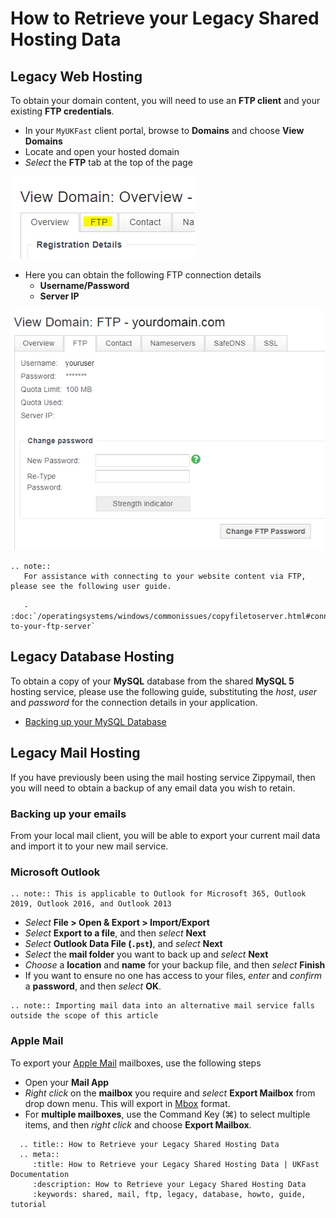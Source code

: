 # How to Retrieve your Legacy Shared Hosting Data

## Legacy Web Hosting

To obtain your domain content, you will need to use an **FTP client** and your existing **FTP credentials**.

- In your `MyUKFast` client portal, browse to **Domains** and choose **View Domains**
- Locate and open your hosted domain
- *Select* the **FTP** tab at the top of the page

![FTP Tab](files/hosting_ftp1.PNG)

- Here you can obtain the following FTP connection details
  - **Username/Password**
  - **Server IP**

![FTP Tab](files/hosting_ftp_credentials.jpg)

```eval_rst
.. note::
   For assistance with connecting to your website content via FTP, please see the following user guide.
   
   - :doc:`/operatingsystems/windows/commonissues/copyfiletoserver.html#connecting-to-your-ftp-server`
```

## Legacy Database Hosting

To obtain a copy of your **MySQL** database from the shared **MySQL 5** hosting service, please use the following guide, substituting the *host*, *user* and *password* for the connection details in your application.

- [Backing up your MySQL Database](/operatingsystems/linux/mysql/backups.html#useful-options)


## Legacy Mail Hosting

If you have previously been using the mail hosting service Zippymail, then you will need to obtain a backup of any email data you wish to retain.

### Backing up your emails

From your local mail client, you will be able to export your current mail data and import it to your new mail service.

### Microsoft Outlook

```eval_rst
.. note:: This is applicable to Outlook for Microsoft 365, Outlook 2019, Outlook 2016, and Outlook 2013
```

- *Select* **File > Open & Export > Import/Export**
- *Select* **Export to a file**, and then *select* **Next**
- *Select* **Outlook Data File (`.pst`)**, and *select* **Next**
- *Select* the **mail folder** you want to back up and *select* **Next**
- *Choose* a **location** and **name** for your backup file, and then *select* **Finish**
- If you want to ensure no one has access to your files, *enter* and *confirm* a **password**, and then *select* **OK**.


```eval_rst
.. note:: Importing mail data into an alternative mail service falls outside the scope of this article
```

### Apple Mail

To export your [Apple Mail](https://en.wikipedia.org/wiki/Apple_Mail) mailboxes, use the following steps

- Open your **Mail App**
- *Right click* on the **mailbox** you require and *select* **Export Mailbox** from drop down menu. This will export in [Mbox](https://en.wikipedia.org/wiki/Mbox) format.
- For **multiple mailboxes**, use the Command Key (⌘) to select multiple items, and then *right click* and choose **Export Mailbox**.

```eval_rst
  .. title:: How to Retrieve your Legacy Shared Hosting Data
  .. meta::
     :title: How to Retrieve your Legacy Shared Hosting Data | UKFast Documentation
     :description: How to Retrieve your Legacy Shared Hosting Data
     :keywords: shared, mail, ftp, legacy, database, howto, guide, tutorial
```
